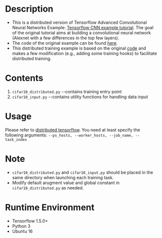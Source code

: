 # Description
 - This is a distributed version of Tensorflow Advanced Convolutional Neural Networks Example: [Tensorflow CNN example tutorial](https://www.tensorflow.org/tutorials/images/deep_cnn). The goal of the original tutorial aims at building a convolutional neural network (Alexnet with a few differences in the top few layers). 
 - The code of the original example can be found [here](https://github.com/tensorflow/models/tree/master/tutorials/image/cifar10/).
 - This distributed training example is based on the original [code](https://github.com/tensorflow/models/tree/master/tutorials/image/cifar10/) and makes a few modification (e.g., adding some training hooks) to facilitate distributed training.
# Contents
1. `cifar10_distributed.py` --contains training entry point
2. `cifar10_input.py`  --contains utility functions for handling data input
# Usage
Please refer to [distributed tensorflow](https://www.tensorflow.org/deploy/distributed). You need at least specify the following arguments:
`--ps_hosts, --worker_hosts, --job_name, --task_index`
# Note
- `cifar10_distributed.py` and `cifar10_input.py` should be placed in the same directory when launching each training task.
- Modify default arugment value and global constant in `cifar10_distributed.py` as needed.
#  Runtime Environment
- Tensorflow 1.5.0+
- Python 3
- Ubuntu 16



